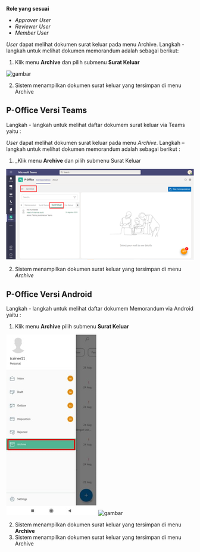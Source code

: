 **Role yang sesuai**

- *Approver User*
- *Reviewer User*
- *Member User*

*User* dapat melihat dokumen surat keluar pada menu Archive. Langkah - langkah untuk melihat dokumen memorandum adalah sebagai berikut:

1. Klik menu **Archive** dan pilih submenu **Surat Keluar**

![gambar](SC_Archive/AR03.png)

2. Sistem menampilkan dokumen surat keluar yang tersimpan di menu Archive



## **P-Office Versi Teams**

Langkah - langkah untuk melihat daftar dokumem surat keluar via Teams yaitu :


_User_ dapat melihat dokumen surat keluar pada menu _Archive_. Langkah – langkah untuk melihat dokumen memorandum adalah sebagai berikut :


1.  _Klik menu **Archive** dan pilih submenu Surat Keluar

![gambar](Archive/AR_Teams/AR03.png)

2.  Sistem menampilkan dokumen surat keluar yang tersimpan di menu _Archive_

## **P-Office Versi Android**

Langkah - langkah untuk melihat daftar dokumem Memorandum via Android yaitu :


1. Klik menu **Archive** pilih submenu **Surat Keluar**
   
![gambar](Archive/AR_Android/MM\A01.jpg) ![gambar](Archive/AR_Android/M\A02.jpg)

2. Sistem menampilkan dokumen surat keluar yang tersimpan di menu **Archive**
2.  Sistem menampilkan dokumen surat keluar yang tersimpan di menu Archive
